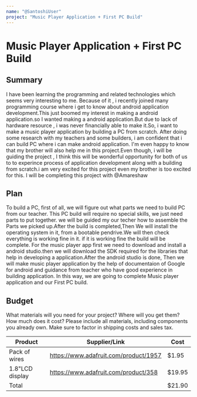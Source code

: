 ```yaml
---
name: "@SantoshiUser"
project: "Music Player Application + First PC Build"
---
```


# Music Player Application + First PC Build

## Summary
I have been learning the programming and related technologies which seems very interesting to me.
Because of it , i recently joined many programming course where i get to know about android application 
development.This just boomed my interest in making a android application.so I wanted making a
android application.But due to lack of hardware resource , i was never financially able to make it.So, i 
want to make a music player application by building a PC from scratch. After doing some research with my
teachers and some builders, i am confident that i can build PC where i can make android application. 
I'm even happy to know that my brother will also help me in this project.Even though, i will be  
guiding the project , I think this will be wonderful opportunity for both of us to to experince process of 
application development along with a building from scratch.i am very excited for this project even my brother
is too excited for this. I will be completing this project with @Amareshaw



## Plan
To build a PC, first of all, we will figure out what parts we need to build PC from our teacher.
This PC build will require no special skills, we just need parts to put together.
we will be guided my our techer how to assemble the Parts we picked up.After the build is 
completed,Then We will install the operating system in it, from a bootable pendrive.We will then check
everything is working fine in it. if it is working fine the build will be complete.
For the music player app first we need to download and install a android studio.then we will download the SDK required for 
the libraries that help in developing a application.After the android studio is done, Then we will 
make music player application by the help of documentaion of Google for android and guidance from teacher who have good 
experience in building application.
In this way, we are going to complete Music player application and our First PC build.


## Budget

What materials will you need for your project? Where will you get them? How much does it cost? Please include all materials, including components you already own. Make sure to factor in shipping costs and sales tax.

| Product         | Supplier/Link                         | Cost   |
| --------------- | ------------------------------------- | ------ |
| Pack of wires   | https://www.adafruit.com/product/1957 | $1.95  |
| 1.8"LCD display | https://www.adafruit.com/product/358  | $19.95 |
| Total           |                                       | $21.90 |
